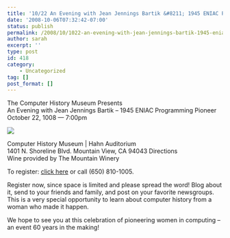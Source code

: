 ```yaml
---
title: '10/22 An Evening with Jean Jennings Bartik &#8211; 1945 ENIAC Programming Pioneer'
date: '2008-10-06T07:32:42-07:00'
status: publish
permalink: /2008/10/1022-an-evening-with-jean-jennings-bartik-1945-eniac-programming-pioneer
author: sarah
excerpt: ''
type: post
id: 418
category:
    - Uncategorized
tag: []
post_format: []
---
```

The Computer History Museum Presents  
An Evening with Jean Jennings Bartik – 1945 ENIAC Programming Pioneer  
October 22, 1008 — 7:00pm

![](http://www.columbia.edu/acis/history/eniac7.gif)

Computer History Museum | Hahn Auditorium  
1401 N. Shoreline Blvd. Mountain View, CA 94043 Directions  
Wine provided by The Mountain Winery

To register: [click here](http://www.computerhistory.org/events/index.php?id=1215467761) or call (650) 810-1005.

Register now, since space is limited and please spread the word! Blog about it, send to your friends and family, and post on your favorite newsgroups. This is a very special opportunity to learn about computer history from a woman who made it happen.

We hope to see you at this celebration of pioneering women in computing – an event 60 years in the making!